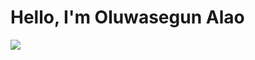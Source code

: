 # Hello, I'm Oluwasegun Alao
<a href="https://https://www.linkedin.com/in/alao-oluwasegun/"><img src="https://img.shields.io/badge/-LinkedIn-0072b1?&style=for-the-badge&logo=linkedin&logoColor=white" /></a>

